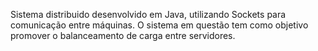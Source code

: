 Sistema distribuido desenvolvido em Java, utilizando Sockets para comunicação entre máquinas.
O sistema em questão tem como objetivo promover o balanceamento de carga entre servidores.
